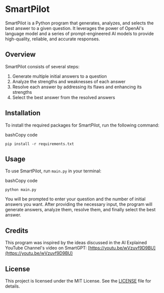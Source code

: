 # SmartPilot

SmartPilot is a Python program that generates, analyzes, and selects the best answer to a given question. It leverages the power of OpenAI's language model and a series of prompt-engineered AI models to provide high-quality, reliable, and accurate responses.

## Overview

SmartPilot consists of several steps:

1.  Generate multiple initial answers to a question
2.  Analyze the strengths and weaknesses of each answer
3.  Resolve each answer by addressing its flaws and enhancing its strengths
4.  Select the best answer from the resolved answers

## Installation

To install the required packages for SmartPilot, run the following command:

bashCopy code

`pip install -r requirements.txt`

## Usage

To use SmartPilot, run `main.py` in your terminal:

bashCopy code

`python main.py`

You will be prompted to enter your question and the number of initial answers you want. After providing the necessary input, the program will generate answers, analyze them, resolve them, and finally select the best answer.

## Credits

This program was inspired by the ideas discussed in the AI Explained YouTube Channel's video on SmartGPT: [https://youtu.be/wVzuvf9D9BU](https://youtu.be/wVzuvf9D9BU)

## License

This project is licensed under the MIT License. See the [LICENSE](https://chat.openai.com/LICENSE) file for details.
